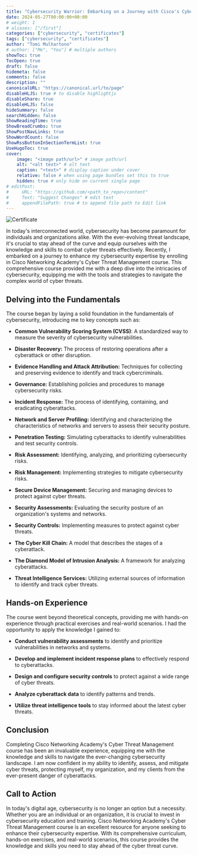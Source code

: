 ```yaml
---
title: "Cybersecurity Warrior: Embarking on a Journey with Cisco's Cyber Threat Management Course"
date: 2024-05-27T00:00:00+00:00
# weight: 1
# aliases: ["/first"]
categories: ["cybersecurity", "certificates"]
tags: ["cybersecurity", "certificates"]
author: "Tomi Mulhartono"
# author: ["Me", "You"] # multiple authors
showToc: true
TocOpen: true
draft: false
hidemeta: false
comments: false
description: ""
canonicalURL: "https://canonical.url/to/page"
disableHLJS: true # to disable highlightjs
disableShare: true
disableHLJS: false
hideSummary: false
searchHidden: false
ShowReadingTime: true
ShowBreadCrumbs: true
ShowPostNavLinks: true
ShowWordCount: false
ShowRssButtonInSectionTermList: true
UseHugoToc: true
cover:
    image: "<image path/url>" # image path/url
    alt: "<alt text>" # alt text
    caption: "<text>" # display caption under cover
    relative: false # when using page bundles set this to true
    hidden: true # only hide on current single page
# editPost:
#     URL: "https://github.com/<path_to_repo>/content"
#     Text: "Suggest Changes" # edit text
#     appendFilePath: true # to append file path to Edit link
---
```


![Certificate](/images/cyber-threat-management.jpg)

In today's interconnected world, cybersecurity has become paramount for individuals and organizations alike. With the ever-evolving threat landscape, it's crucial to stay ahead of the curve and equip ourselves with the knowledge and skills to combat cyber threats effectively. Recently, I embarked on a journey to enhance my cybersecurity expertise by enrolling in Cisco Networking Academy's Cyber Threat Management course. This comprehensive course provided me with a deep dive into the intricacies of cybersecurity, equipping me with the tools and strategies to navigate the complex world of cyber threats.

## Delving into the Fundamentals

The course began by laying a solid foundation in the fundamentals of cybersecurity, introducing me to key concepts such as:

- **Common Vulnerability Scoring System (CVSS)**: A standardized way to measure the severity of cybersecurity vulnerabilities.

- **Disaster Recovery:** The process of restoring operations after a cyberattack or other disruption.

- **Evidence Handling and Attack Attribution:** Techniques for collecting and preserving evidence to identify and track cybercriminals.

- **Governance:** Establishing policies and procedures to manage cybersecurity risks.

- **Incident Response:** The process of identifying, containing, and eradicating cyberattacks.

- **Network and Server Profiling:** Identifying and characterizing the characteristics of networks and servers to assess their security posture.

- **Penetration Testing:** Simulating cyberattacks to identify vulnerabilities and test security controls.

- **Risk Assessment:** Identifying, analyzing, and prioritizing cybersecurity risks.

- **Risk Management:** Implementing strategies to mitigate cybersecurity risks.

- **Secure Device Management:** Securing and managing devices to protect against cyber threats.

- **Security Assessments:** Evaluating the security posture of an organization's systems and networks.

- **Security Controls:** Implementing measures to protect against cyber threats.

- **The Cyber Kill Chain:** A model that describes the stages of a cyberattack.

- **The Diamond Model of Intrusion Analysis:** A framework for analyzing cyberattacks.

- **Threat Intelligence Services:** Utilizing external sources of information to identify and track cyber threats.

## Hands-on Experience

The course went beyond theoretical concepts, providing me with hands-on experience through practical exercises and real-world scenarios. I had the opportunity to apply the knowledge I gained to:

- **Conduct vulnerability assessments** to identify and prioritize vulnerabilities in networks and systems.

- **Develop and implement incident response plans** to effectively respond to cyberattacks.

- **Design and configure security controls** to protect against a wide range of cyber threats.

- **Analyze cyberattack data** to identify patterns and trends.

- **Utilize threat intelligence tools** to stay informed about the latest cyber threats.

## Conclusion

Completing Cisco Networking Academy's Cyber Threat Management course has been an invaluable experience, equipping me with the knowledge and skills to navigate the ever-changing cybersecurity landscape. I am now confident in my ability to identify, assess, and mitigate cyber threats, protecting myself, my organization, and my clients from the ever-present danger of cyberattacks.

## Call to Action

In today's digital age, cybersecurity is no longer an option but a necessity. Whether you are an individual or an organization, it is crucial to invest in cybersecurity education and training. Cisco Networking Academy's Cyber Threat Management course is an excellent resource for anyone seeking to enhance their cybersecurity expertise. With its comprehensive curriculum, hands-on exercises, and real-world scenarios, this course provides the knowledge and skills you need to stay ahead of the cyber threat curve.